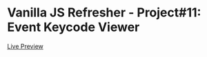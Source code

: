  # Vanilla JS Refresher - Project#11: Event Keycode Viewer
[Live Preview](https://valyndsilva.github.io/vanillajs-event-keycode-viewer/)
